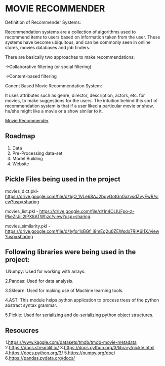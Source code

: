 
# MOVIE RECOMMENDER

Definition of Recommender Systems:

Recommendation systems are a collection of algorithms used to recommend items to users based on information taken from the user. These systems have become ubiquitous, and can be commonly seen in online stores, movies databases and job finders.


There are basically two approaches to make recommendations:

->Collaborative filtering (or social filtering)

->Content-based filtering

 Conent Based Movie Recommendation System:

It uses attributes such as genre, director, description, actors, etc. for movies, to make suggestions for the users. The intuition behind this sort of recommendation system is that if a user liked a particular movie or show, he/she might like a movie or a show similar to it.
 

[Movie Recommender](https://drive.google.com/file/d/1tNn7DmK0EpY05C7RHrL_F8a877nQ7I5D/view?usp=sharing)

## Roadmap
1. Data
2. Pre-Processing data-set
3. Model Building
4. Website




## Pickle Files being used in the project

movies_dict.pkl- https://drive.google.com/file/d/1qO_1VLe68AJ2bgyGotGn0ozysdZyyFwR/view?usp=sharing

movies_list.pkl - https://drive.google.com/file/d/1n4CLIUFpo-z-PkeZrJiiI2lPX8ATWhzc/view?usp=sharing

movies_similarity.pkl -https://drive.google.com/file/d/1yfor1xBGf_i8mEg2u0ZEWsdx7RIA6I1X/view?usp=sharing

## Following libraries were being used in the project:

1.Numpy: Used for working with arrays.

2.Pandas: Used for data analysis.

3.Sklearn: Used for making use of Machine learning tools.

4.AST: This module helps python application to process trees of the python abstract syntax grammar.

5.Pickle: Used for serializing and de-serializing python object structures.

## Resoucres

1.https://www.kaggle.com/datasets/tmdb/tmdb-movie-metadata
2.https://docs.streamlit.io/
3.https://docs.python.org/3/library/pickle.html
4.https://docs.python.org/3/
5.https://numpy.org/doc/
6.https://pandas.pydata.org/docs/





